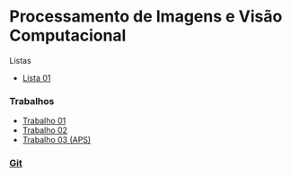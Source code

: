 # Processamento de Imagens e Visão Computacional


Listas
* [Lista 01](pi_files/listas/01/lista01PI.pdf)

### Trabalhos

* [Trabalho 01](pi_files/trabalhos/01/trabalho01.html)
* [Trabalho 02](pi_files/trabalhos/02/trabalho02.html)
* [Trabalho 03 (APS)](pi_files/trabalhos/03/trabalho03.html)

### [Git](https://github.com/viniciusdenovaes/Unip222PI)
